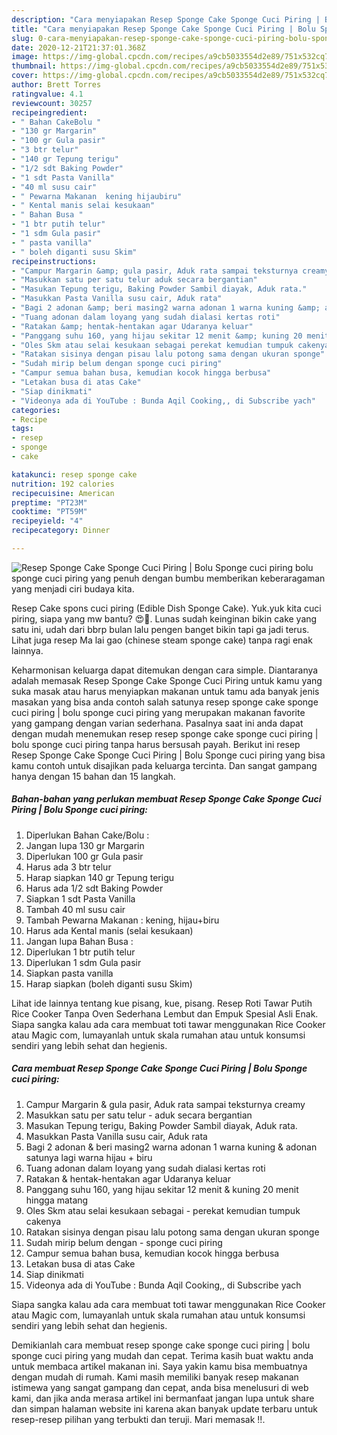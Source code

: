```yaml
---
description: "Cara menyiapakan Resep Sponge Cake Sponge Cuci Piring | Bolu Sponge cuci piring minggu ini"
title: "Cara menyiapakan Resep Sponge Cake Sponge Cuci Piring | Bolu Sponge cuci piring minggu ini"
slug: 0-cara-menyiapakan-resep-sponge-cake-sponge-cuci-piring-bolu-sponge-cuci-piring-minggu-ini
date: 2020-12-21T21:37:01.368Z
image: https://img-global.cpcdn.com/recipes/a9cb5033554d2e89/751x532cq70/resep-sponge-cake-sponge-cuci-piring-bolu-sponge-cuci-piring-foto-resep-utama.jpg
thumbnail: https://img-global.cpcdn.com/recipes/a9cb5033554d2e89/751x532cq70/resep-sponge-cake-sponge-cuci-piring-bolu-sponge-cuci-piring-foto-resep-utama.jpg
cover: https://img-global.cpcdn.com/recipes/a9cb5033554d2e89/751x532cq70/resep-sponge-cake-sponge-cuci-piring-bolu-sponge-cuci-piring-foto-resep-utama.jpg
author: Brett Torres
ratingvalue: 4.1
reviewcount: 30257
recipeingredient:
- " Bahan CakeBolu "
- "130 gr Margarin"
- "100 gr Gula pasir"
- "3 btr telur"
- "140 gr Tepung terigu"
- "1/2 sdt Baking Powder"
- "1 sdt Pasta Vanilla"
- "40 ml susu cair"
- " Pewarna Makanan  kening hijaubiru"
- " Kental manis selai kesukaan"
- " Bahan Busa "
- "1 btr putih telur"
- "1 sdm Gula pasir"
- " pasta vanilla"
- " boleh diganti susu Skim"
recipeinstructions:
- "Campur Margarin &amp; gula pasir, Aduk rata sampai teksturnya creamy"
- "Masukkan satu per satu telur aduk secara bergantian"
- "Masukan Tepung terigu, Baking Powder Sambil diayak, Aduk rata."
- "Masukkan Pasta Vanilla susu cair, Aduk rata"
- "Bagi 2 adonan &amp; beri masing2 warna adonan 1 warna kuning &amp; adonan satunya lagi warna hijau + biru"
- "Tuang adonan dalam loyang yang sudah dialasi kertas roti"
- "Ratakan &amp; hentak-hentakan agar Udaranya keluar"
- "Panggang suhu 160, yang hijau sekitar 12 menit &amp; kuning 20 menit hingga matang"
- "Oles Skm atau selai kesukaan sebagai perekat kemudian tumpuk cakenya"
- "Ratakan sisinya dengan pisau lalu potong sama dengan ukuran sponge"
- "Sudah mirip belum dengan sponge cuci piring"
- "Campur semua bahan busa, kemudian kocok hingga berbusa"
- "Letakan busa di atas Cake"
- "Siap dinikmati"
- "Videonya ada di YouTube : Bunda Aqil Cooking,, di Subscribe yach"
categories:
- Recipe
tags:
- resep
- sponge
- cake

katakunci: resep sponge cake 
nutrition: 192 calories
recipecuisine: American
preptime: "PT23M"
cooktime: "PT59M"
recipeyield: "4"
recipecategory: Dinner

---
```



![Resep Sponge Cake Sponge Cuci Piring | Bolu Sponge cuci piring](https://img-global.cpcdn.com/recipes/a9cb5033554d2e89/751x532cq70/resep-sponge-cake-sponge-cuci-piring-bolu-sponge-cuci-piring-foto-resep-utama.jpg)
 bolu sponge cuci piring yang penuh dengan bumbu memberikan keberaragaman yang menjadi ciri budaya kita.


Resep Cake spons cuci piring (Edible Dish Sponge Cake). Yuk.yuk kita cuci piring, siapa yang mw bantu? 😍🤗. Lunas sudah keinginan bikin cake yang satu ini, udah dari bbrp bulan lalu pengen banget bikin tapi ga jadi terus. Lihat juga resep Ma lai gao (chinese steam sponge cake) tanpa ragi enak lainnya.

Keharmonisan keluarga dapat ditemukan dengan cara simple. Diantaranya adalah memasak Resep Sponge Cake Sponge Cuci Piring 
untuk kamu yang suka masak atau harus menyiapkan makanan untuk tamu ada banyak jenis masakan yang bisa anda contoh salah satunya resep sponge cake sponge cuci piring | bolu sponge cuci piring yang merupakan makanan favorite yang gampang dengan varian sederhana. Pasalnya saat ini anda dapat dengan mudah menemukan resep resep sponge cake sponge cuci piring | bolu sponge cuci piring tanpa harus bersusah payah.
Berikut ini resep Resep Sponge Cake Sponge Cuci Piring | Bolu Sponge cuci piring yang bisa kamu contoh untuk disajikan pada keluarga tercinta. Dan sangat gampang hanya dengan 15 bahan dan 15 langkah.


<!--inarticleads1-->

##### Bahan-bahan yang perlukan membuat Resep Sponge Cake Sponge Cuci Piring | Bolu Sponge cuci piring:

1. Diperlukan  Bahan Cake/Bolu :
1. Jangan lupa 130 gr Margarin
1. Diperlukan 100 gr Gula pasir
1. Harus ada 3 btr telur
1. Harap siapkan 140 gr Tepung terigu
1. Harus ada 1/2 sdt Baking Powder
1. Siapkan 1 sdt Pasta Vanilla
1. Tambah 40 ml susu cair
1. Tambah  Pewarna Makanan : kening, hijau+biru
1. Harus ada  Kental manis (selai kesukaan)
1. Jangan lupa  Bahan Busa :
1. Diperlukan 1 btr putih telur
1. Diperlukan 1 sdm Gula pasir
1. Siapkan  pasta vanilla
1. Harap siapkan  (boleh diganti susu Skim)


Lihat ide lainnya tentang kue pisang, kue, pisang. Resep Roti Tawar Putih Rice Cooker Tanpa Oven Sederhana Lembut dan Empuk Spesial Asli Enak. Siapa sangka kalau ada cara membuat toti tawar menggunakan Rice Cooker atau Magic com, lumayanlah untuk skala rumahan atau untuk konsumsi sendiri yang lebih sehat dan hegienis. 

<!--inarticleads2-->

##### Cara membuat  Resep Sponge Cake Sponge Cuci Piring | Bolu Sponge cuci piring:

1. Campur Margarin &amp; gula pasir, Aduk rata sampai teksturnya creamy
1. Masukkan satu per satu telur - aduk secara bergantian
1. Masukan Tepung terigu, Baking Powder Sambil diayak, Aduk rata.
1. Masukkan Pasta Vanilla susu cair, Aduk rata
1. Bagi 2 adonan &amp; beri masing2 warna adonan 1 warna kuning &amp; adonan satunya lagi warna hijau + biru
1. Tuang adonan dalam loyang yang sudah dialasi kertas roti
1. Ratakan &amp; hentak-hentakan agar Udaranya keluar
1. Panggang suhu 160, yang hijau sekitar 12 menit &amp; kuning 20 menit hingga matang
1. Oles Skm atau selai kesukaan sebagai - perekat kemudian tumpuk cakenya
1. Ratakan sisinya dengan pisau lalu potong sama dengan ukuran sponge
1. Sudah mirip belum dengan - sponge cuci piring
1. Campur semua bahan busa, kemudian kocok hingga berbusa
1. Letakan busa di atas Cake
1. Siap dinikmati
1. Videonya ada di YouTube : Bunda Aqil Cooking,, di Subscribe yach


Siapa sangka kalau ada cara membuat toti tawar menggunakan Rice Cooker atau Magic com, lumayanlah untuk skala rumahan atau untuk konsumsi sendiri yang lebih sehat dan hegienis. 

Demikianlah cara membuat resep sponge cake sponge cuci piring | bolu sponge cuci piring yang mudah dan cepat. Terima kasih buat waktu anda untuk membaca artikel makanan ini. Saya yakin kamu bisa membuatnya dengan mudah di rumah. Kami masih memiliki banyak resep makanan istimewa yang sangat gampang dan cepat, anda bisa menelusuri di web kami, dan jika anda merasa artikel ini bermanfaat jangan lupa untuk share dan simpan halaman website ini karena akan banyak update terbaru untuk resep-resep pilihan yang terbukti dan teruji. Mari memasak !!. 
